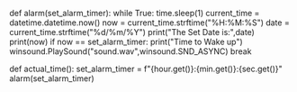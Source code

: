 def alarm(set_alarm_timer):
    while True:
        time.sleep(1)
        current_time = datetime.datetime.now()
        now = current_time.strftime("%H:%M:%S")
        date = current_time.strftime("%d/%m/%Y")
        print("The Set Date is:",date)
        print(now)
        if now == set_alarm_timer: 
            print("Time to Wake up")
        winsound.PlaySound("sound.wav",winsound.SND_ASYNC)
        break

def actual_time():
    set_alarm_timer = f"{hour.get()}:{min.get()}:{sec.get()}"
    alarm(set_alarm_timer)
